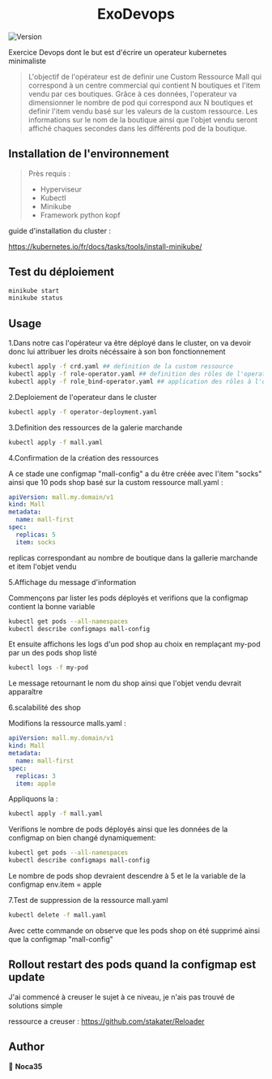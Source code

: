 <h1 align="center">ExoDevops</h1>
<p>
  <img alt="Version" src="https://img.shields.io/badge/version-0.1-blue.svg?cacheSeconds=2592000" />
</p>

Exercice Devops dont le but est d'écrire un operateur kubernetes minimaliste

> L'objectif de l'opérateur est de definir une Custom Ressource Mall qui correspond à un centre commercial qui contient N boutiques et l'item vendu par ces boutiques.
> Grâce à ces données, l'operateur va dimensionner le nombre de pod qui correspond aux N boutiques et definir l'item vendu basé sur les valeurs de la custom ressource.
> Les informations sur le nom de la boutique ainsi que l'objet vendu seront affiché chaques secondes dans les différents pod de la boutique. 

## Installation de l'environnement

> Près requis :
>	* Hyperviseur
>	* Kubectl
>	* Minikube
>	* Framework python kopf	

guide d'installation du cluster :

https://kubernetes.io/fr/docs/tasks/tools/install-minikube/

## Test du déploiement

```sh
minikube start
minikube status
```

## Usage

1.Dans notre cas l'opérateur va être déployé dans le cluster, on va devoir donc lui attribuer les droits nécéssaire à son bon fonctionnement

```sh
kubectl apply -f crd.yaml ## definition de la custom ressource
kubectl apply -f role-operator.yaml ## definition des rôles de l'operateur
kubectl apply -f role_bind-operator.yaml ## application des rôles à l'operateur 
```
2.Deploiement de l'operateur dans le cluster

```sh
kubectl apply -f operator-deployment.yaml
```

3.Definition des ressources de la galerie marchande

```sh
kubectl apply -f mall.yaml
```

4.Confirmation de la création des ressources

A ce stade une configmap "mall-config" a du être créée avec l'item "socks" ainsi que 10 pods shop basé sur la custom ressource mall.yaml :

```yaml
apiVersion: mall.my.domain/v1
kind: Mall
metadata:
  name: mall-first
spec:
  replicas: 5
  item: socks
```

replicas correspondant au nombre de boutique dans la gallerie marchande et item l'objet vendu

5.Affichage du message d'information

Commençons par lister les pods déployés et verifions que la configmap contient la bonne variable 

```sh
kubectl get pods --all-namespaces
kubectl describe configmaps mall-config
```

Et ensuite affichons les logs d'un pod shop au choix en remplaçant my-pod par un des pods shop listé

```sh
kubectl logs -f my-pod
```

Le message retournant le nom du shop ainsi que l'objet vendu devrait apparaître

6.scalabilité des shop

Modifions la ressource malls.yaml :

```yaml
apiVersion: mall.my.domain/v1
kind: Mall
metadata:
  name: mall-first
spec:
  replicas: 3
  item: apple
```

Appliquons la :

```sh
kubectl apply -f mall.yaml
```

Verifions le nombre de pods déployés ainsi que les données de la configmap on bien changé dynamiquement:

```sh
kubectl get pods --all-namespaces
kubectl describe configmaps mall-config

```
Le nombre de pods shop devraient descendre à 5 et le la variable de la configmap env.item = apple


7.Test de suppression de la ressource mall.yaml

```sh
kubectl delete -f mall.yaml
```

Avec cette commande on observe que les pods shop on été supprimé ainsi que la configmap "mall-config"


## Rollout restart des pods quand la configmap est update

J'ai commencé à creuser le sujet à ce niveau, je n'ais pas trouvé de solutions simple 

ressource a creuser : https://github.com/stakater/Reloader


## Author

👤 **Noca35**

